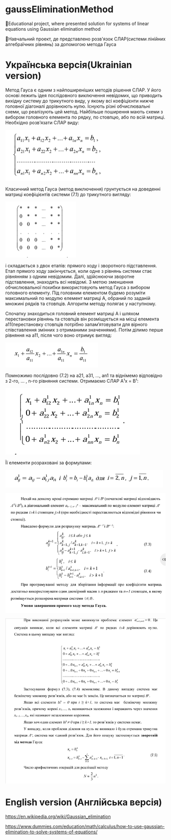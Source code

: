 # gaussEliminationMethod
📖Educational project, where presented solution for systems of linear equations using Gaussian elimination method

📖Навчальний проект, де представлено розв'язок СЛАР(системи лінійних алгебраїчних рівнянь) за допомогою метода Гауса

# Українська версія(Ukrainian version)

Метод Гауса є одним з найпоширеніших методів рішення СЛАР. У його основі
лежить ідея послідовного виключення невідомих, що приводить вихідну систему до
трикутного виду, у якому всі коефіцієнти нижче головної діагоналі дорівнюють нулю.
Існують різні обчислювальні схеми, що реалізують цей метод. Найбільше поширення
мають схеми з вибором головного елемента по рядку, по стовпцю, або по всій матриці.
Необхідно розв’язати СЛАР виду:

![](https://github.com/ChyzhykNazar/gaussEliminationMethod/blob/8550ffcb6d9e933e26e5582a82e6dc60ec7e2f4c/images/%231.png)

Класичний метод Гауса (метод виключення) грунтується на доведенні матриці
коефіцієнтів системи (7.1) до трикутного вигляду:

![](https://github.com/ChyzhykNazar/gaussEliminationMethod/blob/8550ffcb6d9e933e26e5582a82e6dc60ec7e2f4c/images/%232.png)

і складається з двох етапів: прямого ходу і зворотного підставлення. Етап прямого ходу
закінчується, коли одне з рівнянь системи стає рівнянням з одним невідомим. Далі,
здійснюючи зворотне підставлення, знаходять всі невідомі. З метою зменшення
обчислювальної похибки використовують метод Гауса з вибором головного елементу.
Під головним елементом будемо розуміти максимальний по модулю елемент матриці А,
обраний по заданій множині рядків та стовпців. Алгоритм методу полягає у наступному.

Спочатку знаходиться головний елемент матриці А і шляхом перестановки
рівнянь та стовпців він розміщується на місці елемента a11(перестановку стовпців
потрібно запам’ятовувати для вірного співставлення змінних з отриманими
значеннями). Потім ділимо перше рівняння на a11, після чого воно отримує вигляд:

![](https://github.com/ChyzhykNazar/gaussEliminationMethod/blob/8550ffcb6d9e933e26e5582a82e6dc60ec7e2f4c/images/%233.png)

Помножимо послідовно (7.2) на а21, а31, ..., аn1 та віднімемо відповідно з 2-го, ... ,
n-го рівняння системи. Отримаємо СЛАР A¹x = B¹:


![](https://github.com/ChyzhykNazar/gaussEliminationMethod/blob/8550ffcb6d9e933e26e5582a82e6dc60ec7e2f4c/images/%234.png)

Її елементи розраховані за формулами: 


![](https://github.com/ChyzhykNazar/gaussEliminationMethod/blob/8550ffcb6d9e933e26e5582a82e6dc60ec7e2f4c/images/%235.png)


![](https://github.com/ChyzhykNazar/gaussEliminationMethod/blob/8550ffcb6d9e933e26e5582a82e6dc60ec7e2f4c/images/%236.png)


![](https://github.com/ChyzhykNazar/gaussEliminationMethod/blob/8550ffcb6d9e933e26e5582a82e6dc60ec7e2f4c/images/%237.png)

# English version (Англійська версія)

https://en.wikipedia.org/wiki/Gaussian_elimination

https://www.dummies.com/education/math/calculus/how-to-use-gaussian-elimination-to-solve-systems-of-equations/
